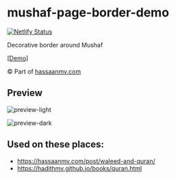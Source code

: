 # mushaf-page-border-demo

[![Netlify Status](https://api.netlify.com/api/v1/badges/7e19c178-261b-40ed-ae83-333b6ad052ca/deploy-status)](https://app.netlify.com/sites/mushaf-page-border-demo/deploys)

Decorative border around Mushaf

\[[Demo](https://mushaf-page-border-demo.netlify.app/)\]

&copy; Part of [hassaanmv.com](https://hassaanmv.com)

## Preview

![preview-light](image/preview-light.png)

![preview-dark](image/preview-dark.png)

## Used on these places:

- https://hassaanmv.com/post/waleed-and-quran/
- https://hadithmv.github.io/books/quran.html

